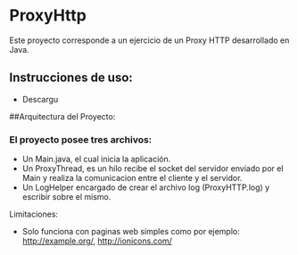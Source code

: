 # ProxyHttp

Este proyecto corresponde a un ejercicio de un Proxy HTTP desarrollado en Java.

## Instrucciones de uso:
 - Descargu

##Arquitectura del Proyecto:

### El proyecto posee tres archivos:
 - Un Main.java, el cual inicia la aplicación.
 - Un ProxyThread, es un hilo recibe el socket del servidor enviado por el Main y realiza la comunicacion entre el cliente y el servidor.
 - Un LogHelper encargado de crear el archivo log (ProxyHTTP.log) y escribir sobre el mismo.
	
Limitaciones:
 - Solo funciona con paginas web simples como por ejemplo: http://example.org/, http://ionicons.com/
 
